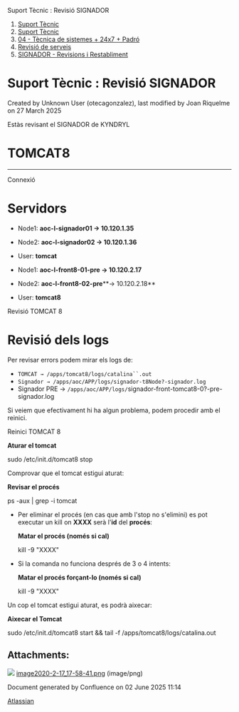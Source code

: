 Suport Tècnic : Revisió SIGNADOR  

1.  [Suport Tècnic](index.html)
2.  [Suport Tècnic](13893782.html)
3.  [04 - Tècnica de sistemes + 24x7 + Padró](26313202.html)
4.  [Revisió de serveis](36340340.html)
5.  [SIGNADOR - Revisions i Restabliment](SIGNADOR---Revisions-i-Restabliment_41521238.html)

Suport Tècnic : Revisió SIGNADOR
================================

Created by Unknown User (otecagonzalez), last modified by Joan Riquelme on 27 March 2025

Estàs revisant el SIGNADOR de KYNDRYL

  

TOMCAT8
=======

* * *

Connexió

Servidors 
==========

*   Node1: **aoc-l-signador01 → 10.120.1.35**
    
*   Node2: **aoc-l-signador02 → 10.120.1.36**
*   User: **tomcat**

*   Node1: **aoc-l-front8-01-pre → 10.120.2.17**
    
*   Node2: **aoc-l-front8-02-pre****→ 10.120.2.18**
*   User: **tomcat8**

Revisió TOMCAT 8

Revisió dels logs
=================

Per revisar errors podem mirar els logs de:

*   `TOMCAT → /apps/tomcat8/logs/catalina``.out`
*   `Signador → /apps/aoc/APP/logs/signador-t8Node?-signador.log`
*   Signador PRE → `/apps/aoc/APP/logs/`signador-front-tomcat8-0?-pre-signador.log

Si veiem que efectivament hi ha algun problema, podem procedir amb el reinici.

  

Reinici TOMCAT 8

  

**Aturar el tomcat**

sudo /etc/init.d/tomcat8 stop

  

Comprovar que el tomcat estigui aturat:

**Revisar el procés**

ps -aux | grep -i tomcat

  

*   Per eliminar el procés (en cas que amb l'stop no s'elimini) es pot executar un kill on **XXXX** serà l'**id** del **procés**:
    
    **Matar el procés (només si cal)**
    
    kill -9 "XXXX"
    
*   Si la comanda no funciona després de 3 o 4 intents:
    
    **Matar el procés forçant-lo (només si cal)**
    
    kill -9 "XXXX"
    

  

Un cop el tomcat estigui aturat, es podrà aixecar:

**Aixecar el Tomcat**

sudo /etc/init.d/tomcat8 start && tail -f /apps/tomcat8/logs/catalina.out

  

  

  

  

  

Attachments:
------------

![](images/icons/bullet_blue.gif) [image2020-2-17\_17-58-41.png](attachments/41517057/41517058.png) (image/png)  

Document generated by Confluence on 02 June 2025 11:14

[Atlassian](http://www.atlassian.com/)